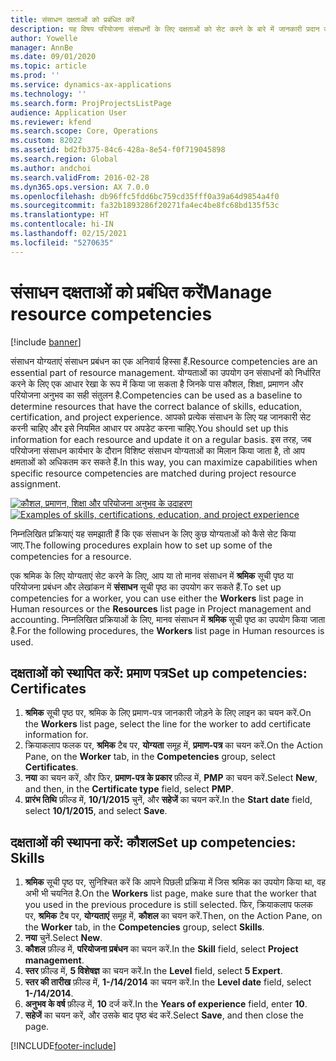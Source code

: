 ```yaml
---
title: संसाधन दक्षताओं को प्रबंधित करें
description: यह विषय परियोजना संसाधनों के लिए दक्षताओं को सेट करने के बारे में जानकारी प्रदान करता है.
author: Yowelle
manager: AnnBe
ms.date: 09/01/2020
ms.topic: article
ms.prod: ''
ms.service: dynamics-ax-applications
ms.technology: ''
ms.search.form: ProjProjectsListPage
audience: Application User
ms.reviewer: kfend
ms.search.scope: Core, Operations
ms.custom: 82022
ms.assetid: bd2fb375-84c6-428a-8e54-f0f719045898
ms.search.region: Global
ms.author: andchoi
ms.search.validFrom: 2016-02-28
ms.dyn365.ops.version: AX 7.0.0
ms.openlocfilehash: db96ffc5fdd6bc759cd35fff0a39a64d9854a4f0
ms.sourcegitcommit: fa32b1893286f20271fa4ec4be8fc68bd135f53c
ms.translationtype: HT
ms.contentlocale: hi-IN
ms.lasthandoff: 02/15/2021
ms.locfileid: "5270635"
---
```

# <a name="manage-resource-competencies"></a><span data-ttu-id="048ca-103">संसाधन दक्षताओं को प्रबंधित करें</span><span class="sxs-lookup"><span data-stu-id="048ca-103">Manage resource competencies</span></span>

[!include [banner](../includes/banner.md)]

<span data-ttu-id="048ca-104">संसाधन योग्यताएं संसाधन प्रबंधन का एक अनिवार्य हिस्सा हैं.</span><span class="sxs-lookup"><span data-stu-id="048ca-104">Resource competencies are an essential part of resource management.</span></span> <span data-ttu-id="048ca-105">योग्यताओं का उपयोग उन संसाधनों को निर्धारित करने के लिए एक आधार रेखा के रूप में किया जा सकता है जिनके पास कौशल, शिक्षा, प्रमाणन और परियोजना अनुभव का सही संतुलन है.</span><span class="sxs-lookup"><span data-stu-id="048ca-105">Competencies can be used as a baseline to determine resources that have the correct balance of skills, education, certification, and project experience.</span></span> <span data-ttu-id="048ca-106">आपको प्रत्येक संसाधन के लिए यह जानकारी सेट करनी चाहिए और इसे नियमित आधार पर अपडेट करना चाहिए.</span><span class="sxs-lookup"><span data-stu-id="048ca-106">You should set up this information for each resource and update it on a regular basis.</span></span> <span data-ttu-id="048ca-107">इस तरह, जब परियोजना संसाधन कार्यभार के दौरान विशिष्ट संसाधन योग्यताओं का मिलान किया जाता है, तो आप क्षमताओं को अधिकतम कर सकते हैं.</span><span class="sxs-lookup"><span data-stu-id="048ca-107">In this way, you can maximize capabilities when specific resource competencies are matched during project resource assignment.</span></span>

<span data-ttu-id="048ca-108">[![कौशल, प्रमाणन, शिक्षा और परियोजना अनुभव के उदाहरण](./media/projectresourcing06-1024x383.jpg)](./media/projectresourcing06.jpg)</span><span class="sxs-lookup"><span data-stu-id="048ca-108">[![Examples of skills, certifications, education, and project experience](./media/projectresourcing06-1024x383.jpg)](./media/projectresourcing06.jpg)</span></span>

<span data-ttu-id="048ca-109">निम्नलिखित प्रक्रियाएं यह समझाती हैं कि एक संसाधन के लिए कुछ योग्यताओं को कैसे सेट किया जाए.</span><span class="sxs-lookup"><span data-stu-id="048ca-109">The following procedures explain how to set up some of the competencies for a resource.</span></span>

<span data-ttu-id="048ca-110">एक श्रमिक के लिए योग्यताएं सेट करने के लिए, आप या तो मानव संसाधन में **श्रमिक** सूची पृष्ठ या परियोजना प्रबंधन और लेखांकन में **संसाधन** सूची पृष्ठ का उपयोग कर सकते हैं.</span><span class="sxs-lookup"><span data-stu-id="048ca-110">To set up competencies for a worker, you can use either the **Workers** list page in Human resources or the **Resources** list page in Project management and accounting.</span></span> <span data-ttu-id="048ca-111">निम्नलिखित प्रक्रियाओं के लिए, मानव संसाधन में **श्रमिक** सूची पृष्ठ का उपयोग किया जाता है.</span><span class="sxs-lookup"><span data-stu-id="048ca-111">For the following procedures, the **Workers** list page in Human resources is used.</span></span>

## <a name="set-up-competencies-certificates"></a><span data-ttu-id="048ca-112">दक्षताओं को स्थापित करें: प्रमाण पत्र</span><span class="sxs-lookup"><span data-stu-id="048ca-112">Set up competencies: Certificates</span></span>

1. <span data-ttu-id="048ca-113">**श्रमिक** सूची पृष्ठ पर, श्रमिक के लिए प्रमाण-पत्र जानकारी जोड़ने के लिए लाइन का चयन करें.</span><span class="sxs-lookup"><span data-stu-id="048ca-113">On the **Workers** list page, select the line for the worker to add certificate information for.</span></span>
2. <span data-ttu-id="048ca-114">क्रियाकलाप फलक पर, **श्रमिक** टैब पर, **योग्यता** समूह में, **प्रमाण-पत्र** का चयन करें.</span><span class="sxs-lookup"><span data-stu-id="048ca-114">On the Action Pane, on the **Worker** tab, in the **Competencies** group, select **Certificates**.</span></span>
3. <span data-ttu-id="048ca-115">**नया** का चयन करें, और फिर, **प्रमाण-पत्र के प्रकार** फ़ील्ड में, **PMP** का चयन करें.</span><span class="sxs-lookup"><span data-stu-id="048ca-115">Select **New**, and then, in the **Certificate type** field, select **PMP**.</span></span>
4. <span data-ttu-id="048ca-116">**प्रारंभ तिथि** फ़ील्ड में, **10/1/2015** चुनें, और **सहेजें** का चयन करें.</span><span class="sxs-lookup"><span data-stu-id="048ca-116">In the **Start date** field, select **10/1/2015**, and select **Save**.</span></span>

## <a name="set-up-competencies-skills"></a><span data-ttu-id="048ca-117">दक्षताओं की स्थापना करें: कौशल</span><span class="sxs-lookup"><span data-stu-id="048ca-117">Set up competencies: Skills</span></span>

1. <span data-ttu-id="048ca-118">**श्रमिक** सूची पृष्ठ पर, सुनिश्चित करें कि आपने पिछली प्रक्रिया में जिस श्रमिक का उपयोग किया था, वह अभी भी चयनित है.</span><span class="sxs-lookup"><span data-stu-id="048ca-118">On the **Workers** list page, make sure that the worker that you used in the previous procedure is still selected.</span></span> <span data-ttu-id="048ca-119">फिर, क्रियाकलाप फलक पर, **श्रमिक** टैब पर, **योग्यताएं** समूह में, **कौशल** का चयन करें.</span><span class="sxs-lookup"><span data-stu-id="048ca-119">Then, on the Action Pane, on the **Worker** tab, in the **Competencies** group, select **Skills**.</span></span>
2. <span data-ttu-id="048ca-120">**नया** चुनें.</span><span class="sxs-lookup"><span data-stu-id="048ca-120">Select **New**.</span></span>
3. <span data-ttu-id="048ca-121">**कौशल** फ़ील्ड में, **परियोजना प्रबंधन** का चयन करें.</span><span class="sxs-lookup"><span data-stu-id="048ca-121">In the **Skill** field, select **Project management**.</span></span>
4. <span data-ttu-id="048ca-122">**स्तर** फ़ील्ड में, **5 विशेषज्ञ** का चयन करें.</span><span class="sxs-lookup"><span data-stu-id="048ca-122">In the **Level** field, select **5 Expert**.</span></span>
5. <span data-ttu-id="048ca-123">**स्तर की तारीख** फ़ील्ड में, **1-/14/2014** का चयन करें.</span><span class="sxs-lookup"><span data-stu-id="048ca-123">In the **Level date** field, select **1-/14/2014**.</span></span>
6. <span data-ttu-id="048ca-124">**अनुभव के वर्ष** फ़ील्ड में, **10** दर्ज करें.</span><span class="sxs-lookup"><span data-stu-id="048ca-124">In the **Years of experience** field, enter **10**.</span></span>
7. <span data-ttu-id="048ca-125">**सहेजें** का चयन करें, और उसके बाद पृष्ठ बंद करें.</span><span class="sxs-lookup"><span data-stu-id="048ca-125">Select **Save**, and then close the page.</span></span>


[!INCLUDE[footer-include](../includes/footer-banner.md)]